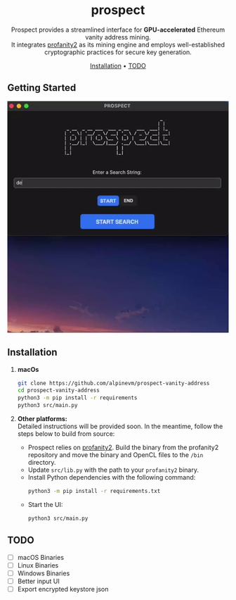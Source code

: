 <!-- markdownlint-configure-file {
  "MD013": {
    "code_blocks": false,
    "tables": false
  },
  "MD033": false,
  "MD041": false
} -->

<div align="center">

# prospect

Prospect provides a streamlined interface for **GPU-accelerated** Ethereum vanity address mining.<br>
It integrates [profanity2] as its mining engine and employs well-established cryptographic practices for secure key generation.

[Installation](#installation) •
[TODO](#todo)
</div>

## Getting Started
![Tutorial][tutorial]

## Installation
1. **macOs** <br>
    ```bash
    git clone https://github.com/alpinevm/prospect-vanity-address
    cd prospect-vanity-address
    python3 -m pip install -r requirements
    python3 src/main.py
    ```
    
2. **Other platforms:**<br>
   Detailed instructions will be provided soon. In the meantime, follow the steps below to build from source:
    - Prospect relies on [profanity2]. Build the binary from the profanity2 repository and move the binary and OpenCL files to the `/bin` directory.
    - Update `src/lib.py` with the path to your `profanity2` binary.
    - Install Python dependencies with the following command:
      ```bash
      python3 -m pip install -r requirements.txt
      ```
    - Start the UI:
      ```bash
      python3 src/main.py
      ```

## TODO  
- [ ] macOS Binaries
- [ ] Linux Binaries 
- [ ] Windows Binaries 
- [ ] Better input UI
- [ ] Export encrypted keystore json

[profanity2]: https://github.com/1inch/profanity2
[downloads-badge]: https://img.shields.io/github/downloads/alpinevm/prospect-vanity-address/total?logo=github&lo
[tutorial]: github/demo.webp
[releases]: https://github.com/alpinevm/prospect-vanity-address/releases
[issues]: https://github.com/alpinevm/prospect-vanity-address/issues/new
